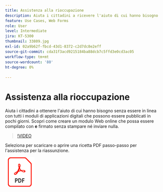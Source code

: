 ```yaml
---
title: Assistenza alla rioccupazione
description: Aiuta i cittadini a ricevere l'aiuto di cui hanno bisogno senza essere in linea con tutti i moduli di applicazioni digitali che possono essere pubblicati in pochi giorni
feature: Use Cases, Web Forms
role: User
level: Intermediate
jira: KT-5300
thumbnail: 33809.jpg
exl-id: 02a9b62f-fbcd-43d1-8372-c2d7dc8e2eff
source-git-commit: cda31f3acd9215184ba88dcb7c5ffd3e0cd3ac05
workflow-type: tm+mt
source-wordcount: '80'
ht-degree: 0%

---
```


# Assistenza alla rioccupazione

Aiuta i cittadini a ottenere l&#39;aiuto di cui hanno bisogno senza essere in linea con tutti i moduli di applicazioni digitali che possono essere pubblicati in pochi giorni. Scopri come creare un modulo Web online che possa essere compilato con **e** firmato senza stampare né inviare nulla.

>[!VIDEO](https://video.tv.adobe.com/v/33809?quality=12&learn=on&hidetitle=true)

Seleziona per scaricare o aprire una ricetta PDF passo-passo per l&#39;assistenza per la riassunzione.

[![Scarica ricetta PDF](../assets/acrobat_PDF_96.png)](../assets/UseCaseRecipe-EN-CreatingWebForms-Reemployment.pdf)

